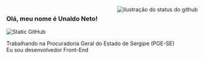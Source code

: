 <img align='right' src="https://github-readme-stats.vercel.app/api?username=iuricode&show_icons=true&title_color=783c00&text_color=af552e&icon_color=783c00&bg_color=f8efd4&cache_seconds=2300" alt="ilustração do status do github">

### Olá, meu nome é Unaldo Neto!

<img src="https://img.shields.io/static/v1?label=Overview&message=Uneto47&color=f8efd4&style=for-the-badge&logo=GitHub" alt="Static GitHub">

<p>Trabalhando na Procuradoria Geral do Estado de Sergipe (PGE-SE)<br/> Eu sou desenvolvedor Front-End</p>

